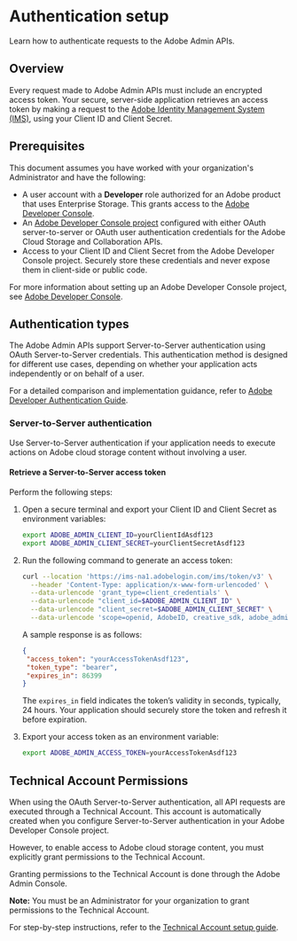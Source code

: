 # Authentication setup

Learn how to authenticate requests to the Adobe Admin APIs.

## Overview

Every request made to Adobe Admin APIs must include an encrypted access token. Your secure, server-side application retrieves an access token by making a request to the [Adobe Identity Management System (IMS)](https://www.adobe.com/content/dam/cc/en/trust-center/ungated/whitepapers/corporate/adobe-identity-management-services-security-overview.pdf), using your Client ID and Client Secret.

## Prerequisites

This document assumes you have worked with your organization's Administrator and have the following:

- A user account with a **Developer** role authorized for an Adobe product that uses Enterprise Storage. This grants access to the [Adobe Developer Console](https://developer.adobe.com/).
- An [Adobe Developer Console project](https://developer.adobe.com/developer-console/docs/guides/projects/projects-empty/) configured with either OAuth server-to-server or OAuth user authentication credentials for the Adobe Cloud Storage and Collaboration APIs.
- Access to your Client ID and Client Secret from the Adobe Developer Console project. Securely store these credentials and never expose them in client-side or public code.

For more information about setting up an Adobe Developer Console project, see [Adobe Developer Console](https://developer.adobe.com/).

## Authentication types

The Adobe Admin APIs support Server-to-Server authentication using OAuth Server-to-Server credentials. This authentication method is designed for different use cases, depending on whether your application acts independently or on behalf of a user.

For a detailed comparison and implementation guidance, refer to [Adobe Developer Authentication Guide](https://developer.adobe.com/cloud-storage/guides/getting-started/authentication).

### Server-to-Server authentication

Use Server-to-Server authentication if your application needs to execute actions on Adobe cloud storage content without involving a user.

#### Retrieve a Server-to-Server access token

Perform the following steps:

1. Open a secure terminal and export your Client ID and Client Secret as environment variables:

    ```sh
    export ADOBE_ADMIN_CLIENT_ID=yourClientIdAsdf123
    export ADOBE_ADMIN_CLIENT_SECRET=yourClientSecretAsdf123
    ```

2. Run the following command to generate an access token:

    ```sh
    curl --location 'https://ims-na1.adobelogin.com/ims/token/v3' \
      --header 'Content-Type: application/x-www-form-urlencoded' \
      --data-urlencode 'grant_type=client_credentials' \
      --data-urlencode "client_id=$ADOBE_ADMIN_CLIENT_ID" \
      --data-urlencode "client_secret=$ADOBE_ADMIN_CLIENT_SECRET" \
      --data-urlencode 'scope=openid, AdobeID, creative_sdk, adobe_admin_api'
    ```

   A sample response is as follows:

   ```json
   {
    "access_token": "yourAccessTokenAsdf123",
    "token_type": "bearer",
    "expires_in": 86399
   }
   ```

   The `expires_in` field indicates the token’s validity in seconds, typically, 24 hours. Your application should securely store the token and refresh it before expiration.

3. Export your access token as an environment variable:

    ```sh
    export ADOBE_ADMIN_ACCESS_TOKEN=yourAccessTokenAsdf123
    ```

## Technical Account Permissions

When using the OAuth Server-to-Server authentication, all API requests are executed through a Technical Account. This account is automatically created when you configure Server-to-Server authentication in your Adobe Developer Console project.

However, to enable access to Adobe cloud storage content, you must explicitly grant permissions to the Technical Account.

Granting permissions to the Technical Account is done through the Adobe Admin Console.

**Note:** You must be an Administrator for your organization to grant permissions to the Technical Account.

For step-by-step instructions, refer to the [Technical Account setup guide](https://developer.adobe.com/cloud-storage/guides/getting-started/technical-account-setup).
